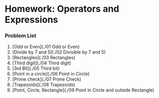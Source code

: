﻿Homework: Operators and Expressions
===================================

### Problem List

1. [Odd or Even](./01 Odd or Even)
1. [Divide by 7 and 5](./02 Divisible by 7 and 5)
1. [Rectangles](./03 Rectangles)
1. [Third digit](./04 Third digit)
1. [3rd Bit](./05 Third bit)
1. [Point in a circle](./06 Point in Circle)
1. [Prime check](./07 Prime Check)
1. [Trapezoids](./08 Trapezoids)
1. [Point, Circle, Rectangle](./09 Point in Circle and outside Rectangle)